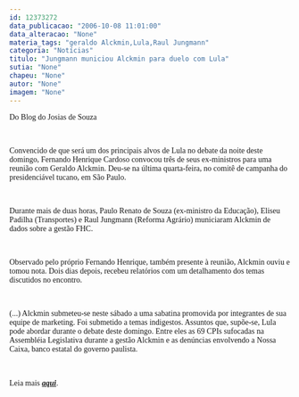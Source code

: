 ```yaml
---
id: 12373272
data_publicacao: "2006-10-08 11:01:00"
data_alteracao: "None"
materia_tags: "geraldo Alckmin,Lula,Raul Jungmann"
categoria: "Notícias"
titulo: "Jungmann municiou Alckmin para duelo com Lula"
sutia: "None"
chapeu: "None"
autor: "None"
imagem: "None"
---
```

<p class="MsoNormal"><span style="font-family: Verdana;">Do Blog do Josias de Souza<!--?xml:namespace prefix = o ns = "urn:schemas-microsoft-com:office:office" ?--></span></p>
<p class="MsoNormal"><span style="font-family: Verdana;">&nbsp;</span></p>
<p class="MsoNormal"><span style="font-family: Verdana;">Convencido de que ser&aacute; um dos principais alvos de Lula no debate da noite deste domingo, Fernando Henrique Cardoso convocou tr&ecirc;s de seus ex-ministros para uma reuni&atilde;o com Geraldo Alckmin. Deu-se na &uacute;ltima quarta-feira, no comit&ecirc; de campanha do presidenci&aacute;vel tucano, <!--?xml:namespace prefix = st1 ns = "urn:schemas-microsoft-com:office:smarttags" ?-->em S&atilde;o Paulo.</span></p>
<p class="MsoNormal"><span style="font-family: Verdana;">&nbsp;</span></p>
<p class="MsoNormal"><span style="font-family: Verdana;">Durante mais de duas horas, Paulo Renato de Souza (ex-ministro da Educa&ccedil;&atilde;o), Eliseu Padilha (Transportes) e Raul Jungmann (Reforma Agr&aacute;rio) municiaram Alckmin de dados sobre a gest&atilde;o FHC. </span></p>
<p class="MsoNormal"><span style="font-family: Verdana;">&nbsp;</span></p>
<p class="MsoNormal"><span style="font-family: Verdana;">Observado pelo pr&oacute;prio Fernando Henrique, tamb&eacute;m presente &agrave; reuni&atilde;o, Alckmin ouviu e tomou nota. Dois dias depois, recebeu relat&oacute;rios com um detalhamento dos temas discutidos no encontro.</span></p>
<p class="MsoNormal"><span style="font-family: Verdana;">&nbsp;</span></p>
<p class="MsoNormal"><span style="font-family: Verdana;">(...) Alckmin submeteu-se neste s&aacute;bado a uma sabatina promovida por integrantes de sua equipe de marketing. Foi submetido a temas indigestos. Assuntos que, sup&otilde;e-se, Lula pode abordar durante o debate deste domingo. Entre eles as 69 CPIs sufocadas na Assembl&eacute;ia Legislativa durante a gest&atilde;o Alckmin e as den&uacute;ncias envolvendo a Nossa Caixa, banco estatal do governo paulista.</span></p>
<p class="MsoNormal">&nbsp;</p>
<p class="MsoNormal"><span style="font-family: Verdana;">Leia mais <a href="http://fivenews.sjcc.com.br/https:/josiasdesouza.folha.blog.uol.com.br/" target="_blank" rel="noopener noreferrer"><strong><em>aqui</em></strong></a>. &nbsp;</span></p>
